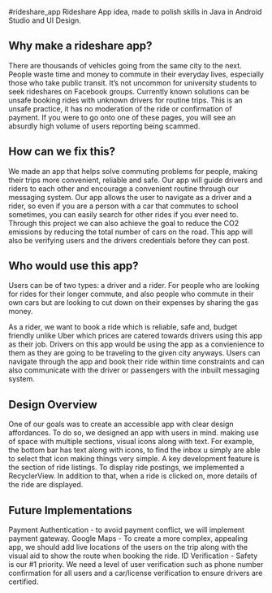 #rideshare_app
Rideshare App idea, made to polish skills in Java in Android Studio and UI Design.

## Why make a rideshare app?
There are thousands of vehicles going from the same city to the next. People waste time and money to commute in their everyday lives, especially those who take public transit. It’s not uncommon for university students to seek rideshares on Facebook groups. Currently known solutions can be unsafe booking rides with unknown drivers for routine trips. This is an unsafe practice, it has no moderation of the ride or confirmation of payment. If you were to go onto one of these pages, you will see an absurdly high volume of users reporting being scammed.

## How can we fix this?
We made an app that helps solve commuting problems for people, making their trips more convenient, reliable and safe. Our app will guide drivers and riders to each other and encourage a convenient routine through our messaging system. Our app allows the user to navigate as a driver and a rider, so even if you are a person with a car that commutes to school sometimes, you can easily search for other rides if you ever need to. Through this project we can also achieve the goal to reduce the CO2 emissions by reducing the total number of cars on the road. This app will also be verifying users and the drivers credentials before they can post.

## Who would use this app?
Users can be of two types: a driver and a rider. For people who are looking for rides for their longer commute, and also people who commute in their own cars but are looking to cut down on their expenses by sharing the gas money.

As a rider, we want to book a ride which is reliable, safe and, budget friendly unlike Uber which prices are catered towards drivers using this app as their job. Drivers on this app would be using the app as a convienience to them as they are going to be traveling to the given city anyways. Users can navigate through the app and book their ride within time constraints and can also communicate with the driver or passengers with the inbuilt messaging system.

## Design Overview
One of our goals was to create an accessible app with clear design affordances. To do so, we designed an app with users in mind. making use of space with multiple sections, visual icons along with text. For example, the bottom bar has text along with icons, to find the inbox u simply are able to select that icon making things very simple. A key development feature is the section of ride listings. To display ride postings, we implemented a RecyclerView. In addition to that, when a ride is clicked on, more details of the ride are displayed.

## Future Implementations
Payment Authentication - to avoid payment conflict, we will implement payment gateway.
Google Maps - To create a more complex, appealing app, we should add live locations of the users on the trip along with the visual aid to show the route when booking the ride.
ID Verification - Safety is our #1 priority. We need a level of user verification such as phone number confirmation for all users and a car/license verification to ensure drivers are certified.
